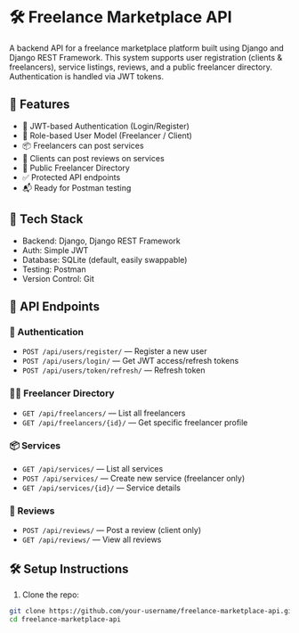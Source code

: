 # 🛠️ Freelance Marketplace API

A backend API for a freelance marketplace platform built using Django and Django REST Framework. This system supports user registration (clients & freelancers), service listings, reviews, and a public freelancer directory. Authentication is handled via JWT tokens.

## 🚀 Features
- 🔐 JWT-based Authentication (Login/Register)
- 👤 Role-based User Model (Freelancer / Client)
- 📦 Freelancers can post services
- 💬 Clients can post reviews on services
- 📂 Public Freelancer Directory
- ✅ Protected API endpoints
- 📬 Ready for Postman testing

## 🧱 Tech Stack
- Backend: Django, Django REST Framework
- Auth: Simple JWT
- Database: SQLite (default, easily swappable)
- Testing: Postman
- Version Control: Git

## 🔑 API Endpoints

### 🔐 Authentication
- `POST /api/users/register/` — Register a new user
- `POST /api/users/login/` — Get JWT access/refresh tokens
- `POST /api/users/token/refresh/` — Refresh token

### 🧑‍💻 Freelancer Directory
- `GET /api/freelancers/` — List all freelancers
- `GET /api/freelancers/{id}/` — Get specific freelancer profile

### 📦 Services
- `GET /api/services/` — List all services
- `POST /api/services/` — Create new service (freelancer only)
- `GET /api/services/{id}/` — Service details

### 💬 Reviews
- `POST /api/reviews/` — Post a review (client only)
- `GET /api/reviews/` — View all reviews

## 🛠️ Setup Instructions

1. Clone the repo:
```bash
git clone https://github.com/your-username/freelance-marketplace-api.git
cd freelance-marketplace-api
